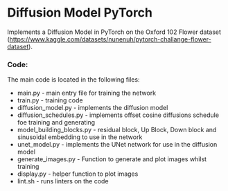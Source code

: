 # Diffusion Model PyTorch

Implements a Diffusion Model in PyTorch on the Oxford 102 Flower dataset (https://www.kaggle.com/datasets/nunenuh/pytorch-challange-flower-dataset). 

### Code:
The main code is located in the following files:
* main.py - main entry file for training the network
* train.py - training code
* diffusion_model.py - implements the diffusion model
* diffusion_schedules.py - implements offset cosine diffusions schedule foe training and generating
* model_building_blocks.py - residual block, Up Block, Down block and sinusoidal embedding to use in the network
* unet_model.py - implements the UNet network for use in the diffusion model
* generate_images.py - Function to generate and plot images whilst training
* display.py - helper function to plot images
* lint.sh - runs linters on the code
